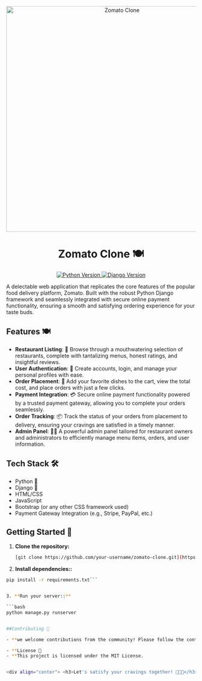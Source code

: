 <div align="center">
  <img src="https://raw.githubusercontent.com/yourusername/zomato-clone/master/header.png" alt="Zomato Clone" width="600">
  <h1>Zomato Clone 🍽️</h1>
  <p>
    <a href="https://www.python.org/" target="_blank">
      <img src="https://img.shields.io/badge/python-3.7+-blue?style=for-the-badge&logo=python" alt="Python Version">
    </a>
    <a href="https://www.djangoproject.com/" target="_blank">
      <img src="https://img.shields.io/badge/django-3.2-green?style=for-the-badge&logo=django" alt="Django Version">
    </a>
  </p>
</div>

A delectable web application that replicates the core features of the popular food delivery platform, Zomato. Built with the robust Python Django framework and seamlessly integrated with secure online payment functionality, ensuring a smooth and satisfying ordering experience for your taste buds.

## Features 🍽️

- **Restaurant Listing**: 🍱 Browse through a mouthwatering selection of restaurants, complete with tantalizing menus, honest ratings, and insightful reviews.
- **User Authentication**: 🔐 Create accounts, login, and manage your personal profiles with ease.
- **Order Placement**: 🛒 Add your favorite dishes to the cart, view the total cost, and place orders with just a few clicks.
- **Payment Integration**: 💳 Secure online payment functionality powered by a trusted payment gateway, allowing you to complete your orders seamlessly.
- **Order Tracking**: 📦 Track the status of your orders from placement to delivery, ensuring your cravings are satisfied in a timely manner.
- **Admin Panel**: 👨‍💼 A powerful admin panel tailored for restaurant owners and administrators to efficiently manage menu items, orders, and user information.

## Tech Stack 🛠️

- Python 🐍
- Django 🎸
- HTML/CSS
- JavaScript
- Bootstrap (or any other CSS framework used)
- Payment Gateway Integration (e.g., Stripe, PayPal, etc.)

## Getting Started 🚀

1. **Clone the repository:**

   ```bash
   [git clone https://github.com/your-username/zomato-clone.git](https://github.com/33TChaubey/Django_Zomato_Clone.git)https://github.com/33TChaubey/Django_Zomato_Clone.git```

2. **Install dependencies::**

```bash
pip install -r requirements.txt```


3. **Run your server::**

```bash
python manage.py runserver


##Contributing 🤝

- **we welcome contributions from the community! Please follow the contribution guidelines outlined in the CONTRIBUTING.md file.

- **License 📄
- **This project is licensed under the MIT License.


<div align="center"> <h3>Let's satisfy your cravings together! 🍕🍔🌮</h3> <a href="https://github.com/your-username/zomato-clone/issues/new">Report an Issue</a> | <a href="https://github.com/your-username/zomato-clone/discussions">Join the Discussion</a> </div> ```
